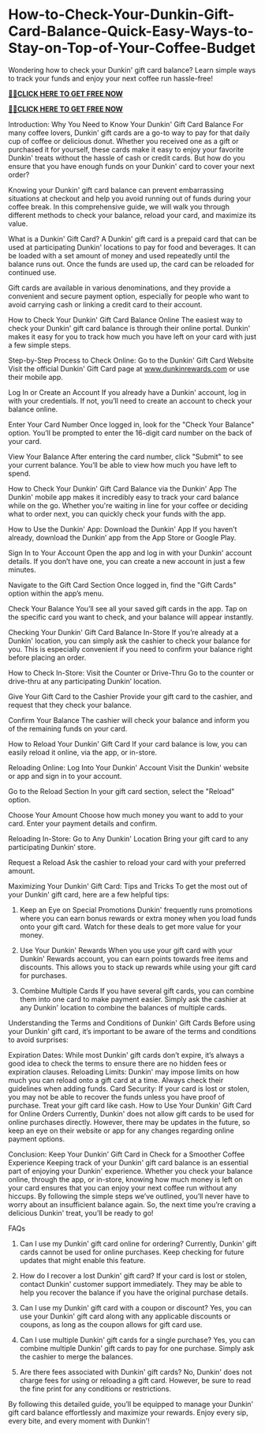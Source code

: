 # How-to-Check-Your-Dunkin-Gift-Card-Balance-Quick-Easy-Ways-to-Stay-on-Top-of-Your-Coffee-Budget

 Wondering how to check your Dunkin' gift card balance? Learn simple ways to track your funds and enjoy your next coffee run hassle-free!
 
**[🔰💥CLICK HERE TO GET FREE NOW](https://neeoee.xyz/all-gift-card/)**

**[🔰💥CLICK HERE TO GET FREE NOW](https://neeoee.xyz/all-gift-cards-usa/)**


Introduction: Why You Need to Know Your Dunkin' Gift Card Balance
For many coffee lovers, Dunkin' gift cards are a go-to way to pay for that daily cup of coffee or delicious donut. Whether you received one as a gift or purchased it for yourself, these cards make it easy to enjoy your favorite Dunkin' treats without the hassle of cash or credit cards. But how do you ensure that you have enough funds on your Dunkin' card to cover your next order?

Knowing your Dunkin' gift card balance can prevent embarrassing situations at checkout and help you avoid running out of funds during your coffee break. In this comprehensive guide, we will walk you through different methods to check your balance, reload your card, and maximize its value.

What is a Dunkin' Gift Card?
A Dunkin' gift card is a prepaid card that can be used at participating Dunkin' locations to pay for food and beverages. It can be loaded with a set amount of money and used repeatedly until the balance runs out. Once the funds are used up, the card can be reloaded for continued use.

Gift cards are available in various denominations, and they provide a convenient and secure payment option, especially for people who want to avoid carrying cash or linking a credit card to their account.

How to Check Your Dunkin' Gift Card Balance Online
The easiest way to check your Dunkin' gift card balance is through their online portal. Dunkin' makes it easy for you to track how much you have left on your card with just a few simple steps.

Step-by-Step Process to Check Online:
Go to the Dunkin' Gift Card Website
Visit the official Dunkin' Gift Card page at www.dunkinrewards.com or use their mobile app.

Log In or Create an Account
If you already have a Dunkin' account, log in with your credentials. If not, you’ll need to create an account to check your balance online.

Enter Your Card Number
Once logged in, look for the "Check Your Balance" option. You’ll be prompted to enter the 16-digit card number on the back of your card.

View Your Balance
After entering the card number, click "Submit" to see your current balance. You’ll be able to view how much you have left to spend.

How to Check Your Dunkin' Gift Card Balance via the Dunkin' App
The Dunkin' mobile app makes it incredibly easy to track your card balance while on the go. Whether you're waiting in line for your coffee or deciding what to order next, you can quickly check your funds with the app.

How to Use the Dunkin' App:
Download the Dunkin' App
If you haven’t already, download the Dunkin’ app from the App Store or Google Play.

Sign In to Your Account
Open the app and log in with your Dunkin' account details. If you don’t have one, you can create a new account in just a few minutes.

Navigate to the Gift Card Section
Once logged in, find the "Gift Cards" option within the app’s menu.

Check Your Balance
You’ll see all your saved gift cards in the app. Tap on the specific card you want to check, and your balance will appear instantly.

Checking Your Dunkin' Gift Card Balance In-Store
If you’re already at a Dunkin' location, you can simply ask the cashier to check your balance for you. This is especially convenient if you need to confirm your balance right before placing an order.

How to Check In-Store:
Visit the Counter or Drive-Thru
Go to the counter or drive-thru at any participating Dunkin’ location.

Give Your Gift Card to the Cashier
Provide your gift card to the cashier, and request that they check your balance.

Confirm Your Balance
The cashier will check your balance and inform you of the remaining funds on your card.

How to Reload Your Dunkin' Gift Card
If your card balance is low, you can easily reload it online, via the app, or in-store.

Reloading Online:
Log Into Your Dunkin' Account
Visit the Dunkin' website or app and sign in to your account.

Go to the Reload Section
In your gift card section, select the "Reload" option.

Choose Your Amount
Choose how much money you want to add to your card. Enter your payment details and confirm.

Reloading In-Store:
Go to Any Dunkin' Location
Bring your gift card to any participating Dunkin’ store.

Request a Reload
Ask the cashier to reload your card with your preferred amount.

Maximizing Your Dunkin' Gift Card: Tips and Tricks
To get the most out of your Dunkin' gift card, here are a few helpful tips:

1. Keep an Eye on Special Promotions
Dunkin' frequently runs promotions where you can earn bonus rewards or extra money when you load funds onto your gift card. Watch for these deals to get more value for your money.

2. Use Your Dunkin' Rewards
When you use your gift card with your Dunkin' Rewards account, you can earn points towards free items and discounts. This allows you to stack up rewards while using your gift card for purchases.

3. Combine Multiple Cards
If you have several gift cards, you can combine them into one card to make payment easier. Simply ask the cashier at any Dunkin' location to combine the balances of multiple cards.

Understanding the Terms and Conditions of Dunkin' Gift Cards
Before using your Dunkin' gift card, it’s important to be aware of the terms and conditions to avoid surprises:

Expiration Dates: While most Dunkin' gift cards don’t expire, it’s always a good idea to check the terms to ensure there are no hidden fees or expiration clauses.
Reloading Limits: Dunkin' may impose limits on how much you can reload onto a gift card at a time. Always check their guidelines when adding funds.
Card Security: If your card is lost or stolen, you may not be able to recover the funds unless you have proof of purchase. Treat your gift card like cash.
How to Use Your Dunkin' Gift Card for Online Orders
Currently, Dunkin' does not allow gift cards to be used for online purchases directly. However, there may be updates in the future, so keep an eye on their website or app for any changes regarding online payment options.

Conclusion: Keep Your Dunkin' Gift Card in Check for a Smoother Coffee Experience
Keeping track of your Dunkin' gift card balance is an essential part of enjoying your Dunkin' experience. Whether you check your balance online, through the app, or in-store, knowing how much money is left on your card ensures that you can enjoy your next coffee run without any hiccups. By following the simple steps we’ve outlined, you’ll never have to worry about an insufficient balance again. So, the next time you’re craving a delicious Dunkin' treat, you’ll be ready to go!

FAQs
1. Can I use my Dunkin' gift card online for ordering?
Currently, Dunkin' gift cards cannot be used for online purchases. Keep checking for future updates that might enable this feature.

2. How do I recover a lost Dunkin' gift card?
If your card is lost or stolen, contact Dunkin' customer support immediately. They may be able to help you recover the balance if you have the original purchase details.

3. Can I use my Dunkin' gift card with a coupon or discount?
Yes, you can use your Dunkin' gift card along with any applicable discounts or coupons, as long as the coupon allows for gift card use.

4. Can I use multiple Dunkin' gift cards for a single purchase?
Yes, you can combine multiple Dunkin' gift cards to pay for one purchase. Simply ask the cashier to merge the balances.

5. Are there fees associated with Dunkin' gift cards?
No, Dunkin' does not charge fees for using or reloading a gift card. However, be sure to read the fine print for any conditions or restrictions.

By following this detailed guide, you’ll be equipped to manage your Dunkin' gift card balance effortlessly and maximize your rewards. Enjoy every sip, every bite, and every moment with Dunkin'!




